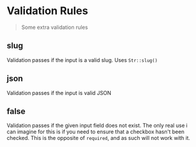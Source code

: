 Validation Rules
================

> Some extra validation rules

## slug

Validation passes if the input is a valid slug. Uses `Str::slug()`

## json

Validation passes if the input is valid JSON

## false

Validation passes if the given input field does not exist. The only real use i can imagine for this is if you need to ensure that a checkbox hasn't been checked. This is the opposite of `required`, and as such will not work with it.

